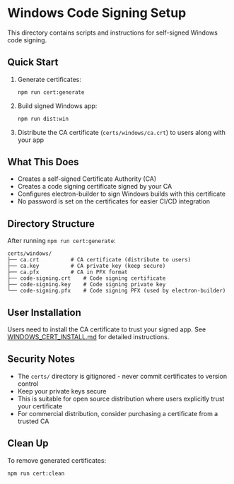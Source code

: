 # Windows Code Signing Setup

This directory contains scripts and instructions for self-signed Windows code signing.

## Quick Start

1. Generate certificates:
   ```bash
   npm run cert:generate
   ```

2. Build signed Windows app:
   ```bash
   npm run dist:win
   ```

3. Distribute the CA certificate (`certs/windows/ca.crt`) to users along with your app

## What This Does

- Creates a self-signed Certificate Authority (CA)
- Creates a code signing certificate signed by your CA
- Configures electron-builder to sign Windows builds with this certificate
- No password is set on the certificates for easier CI/CD integration

## Directory Structure

After running `npm run cert:generate`:
```
certs/windows/
├── ca.crt          # CA certificate (distribute to users)
├── ca.key          # CA private key (keep secure)
├── ca.pfx          # CA in PFX format
├── code-signing.crt    # Code signing certificate
├── code-signing.key    # Code signing private key
└── code-signing.pfx    # Code signing PFX (used by electron-builder)
```

## User Installation

Users need to install the CA certificate to trust your signed app. See [WINDOWS_CERT_INSTALL.md](./WINDOWS_CERT_INSTALL.md) for detailed instructions.

## Security Notes

- The `certs/` directory is gitignored - never commit certificates to version control
- Keep your private keys secure
- This is suitable for open source distribution where users explicitly trust your certificate
- For commercial distribution, consider purchasing a certificate from a trusted CA

## Clean Up

To remove generated certificates:
```bash
npm run cert:clean
```